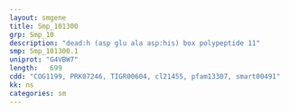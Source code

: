 ```yaml
---
layout: smgene
title: Smp_101300
grp: Smp_10
description: "dead:h (asp glu ala asp:his) box polypeptide 11"
smp: Smp_101300.1
uniprot: "G4VBW7"
length:   699
cdd: "COG1199, PRK07246, TIGR00604, cl21455, pfam13307, smart00491"
kk: ns
categories: sm
---
```


